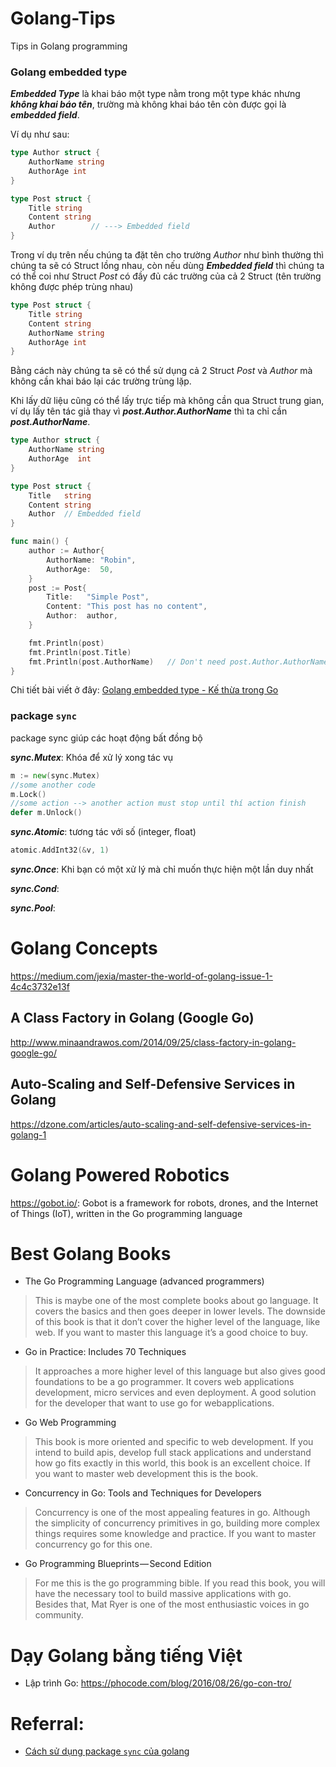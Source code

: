 # Golang-Tips
Tips in Golang programming

### Golang embedded type
***Embedded Type*** là khai báo một type nằm trong một type khác nhưng ***không khai báo tên***, trường mà không khai báo tên còn được gọi là ***embedded field***. 

Ví dụ như sau: 
```go
type Author struct {
    AuthorName string
    AuthorAge int
}

type Post struct {
    Title string
    Content string
    Author        // ---> Embedded field
}
```
Trong ví dụ trên nếu chúng ta đặt tên cho trường *Author* như bình thường thì chúng ta sẽ có Struct lồng nhau, còn nếu dùng ***Embedded field*** thì chúng ta có thể coi như Struct *Post* có đầy đủ các trường của cả 2 Struct (tên trường không được phép trùng nhau)

```go
type Post struct {
    Title string
    Content string
    AuthorName string
    AuthorAge int
}
```
Bằng cách này chúng ta sẽ có thể sử dụng cả 2 Struct *Post* và *Author* mà không cần khai báo lại các trường trùng lặp.

Khi lấy dữ liệu cũng có thể lấy trực tiếp mà không cần qua Struct trung gian, ví dụ lấy tên tác giả thay vì ***post.Author.AuthorName*** thì ta chỉ cần ***post.AuthorName***.

```go
type Author struct {
	AuthorName string
	AuthorAge  int
}

type Post struct {
	Title   string
	Content string
	Author  // Embedded field
}

func main() {
	author := Author{
		AuthorName: "Robin",
		AuthorAge:  50,
	}
	post := Post{
		Title:   "Simple Post",
		Content: "This post has no content",
		Author:  author,
	}

	fmt.Println(post)
	fmt.Println(post.Title)
	fmt.Println(post.AuthorName)   // Don't need post.Author.AuthorName
}
```
Chi tiết bài viết ở đây: [Golang embedded type - Kế thừa trong Go](https://techmaster.vn/posts/34682/golang-embedded-type-ke-thua-trong-go)

### package `sync`
 package sync giúp các hoạt động bất đồng bộ
 
 ***sync.Mutex***: Khóa để xử lý xong tác vụ
 ```go
 m := new(sync.Mutex)
 //some another code
 m.Lock()
 //some action --> another action must stop until thí action finish
 defer m.Unlock()
 ```
 
 ***sync.Atomic***: tương tác với số (integer, float)
 ```go
 atomic.AddInt32(&v, 1)
 ```
***sync.Once***: Khi bạn có một xử lý mà chỉ muốn thực hiện một lần duy nhất

***sync.Cond***: 

***sync.Pool***:


# Golang Concepts

https://medium.com/jexia/master-the-world-of-golang-issue-1-4c4c3732e13f

## A Class Factory in Golang (Google Go)

http://www.minaandrawos.com/2014/09/25/class-factory-in-golang-google-go/

## Auto-Scaling and Self-Defensive Services in Golang
https://dzone.com/articles/auto-scaling-and-self-defensive-services-in-golang-1


# Golang Powered Robotics
https://gobot.io/: Gobot is a framework for robots, drones, and the Internet of Things (IoT), written in the Go programming language

# Best Golang Books
- The Go Programming Language (advanced programmers)
> This is maybe one of the most complete books about go language. It covers the basics and then goes deeper in lower levels. The downside of this book is that it don’t cover the higher level of the language, like web.
If you want to master this language it’s a good choice to buy.

- Go in Practice: Includes 70 Techniques
> It approaches a more higher level of this language but also gives good foundations to be a go programmer. It covers web applications development, micro services and even deployment.
A good solution for the developer that want to use go for webapplications.

- Go Web Programming
> This book is more oriented and specific to web development. If you intend to build apis, develop full stack applications and understand how go fits exactly in this world, this book is an excellent choice.
If you want to master web development this is the book.

- Concurrency in Go: Tools and Techniques for Developers
> Concurrency is one of the most appealing features in go. Although the simplicity of concurrency primitives in go, building more complex things requires some knowledge and practice.
If you want to master concurrency go for this one.

- Go Programming Blueprints — Second Edition
> For me this is the go programming bible. If you read this book, you will have the necessary tool to build massive applications with go. Besides that, Mat Ryer is one of the most enthusiastic voices in go community.

# Dạy Golang bằng tiếng Việt
- Lập trình Go: https://phocode.com/blog/2016/08/26/go-con-tro/

# Referral:
- [Cách sử dụng package `sync` của golang](https://kipalog.com/posts/Cach-su-dung-package--sync--cua-golang)

